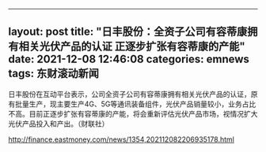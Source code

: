 
---
layout: post
title: "日丰股份：全资子公司有容蒂康拥有相关光伏产品的认证 正逐步扩张有容蒂康的产能"
date: 2021-12-08 12:46:08
categories: emnews
tags: 东财滚动新闻
---

日丰股份在互动平台表示，公司全资子公司有容蒂康拥有相关光伏产品的认证，原有批量生产，现主要生产4G、5G等通讯装备组件，光伏产品销量较小，业务占比不高。目前正逐步扩张有容蒂康的产能，将会重新评估光伏产品市场，视情况扩大光伏产品投入和产出。（财联社）

<http://finance.eastmoney.com/news/1354,202112082206935178.html>